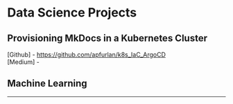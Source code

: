 
# Data Science Projects


## Provisioning MkDocs in a Kubernetes Cluster

[Github] - https://github.com/apfurlan/k8s_IaC_ArgoCD \
[Medium] - 




## Machine Learning
---

